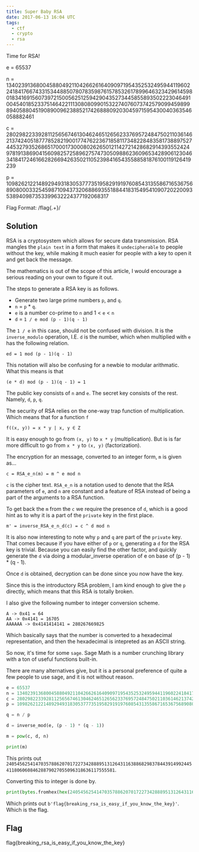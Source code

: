 ```yaml
---
title: Super Baby RSA
date: 2017-06-13 16:04 UTC
tags: 
  - ctf
  - crypto
  - rsa
---
```


Time for RSA!

e = 65537

n = 134023913680045880492110426626164090971954352532495944119602241841766743315344885078078359876157853261789964632342961459801834169156073972150056251259429043527344585589350222304649100454018523375146422111308080990153227407607374257909945989989405880451908900962388521742688809203045971595430040363546058882461

c = 28029822339281125656746130462465126562337695724847502110361462137424051877785282190017747622367185811734822848358173889752744532793526865170001730008026265012114272142868291439355242497819138690415609825725896275747305098862360965342890612304634184172461662826694263502110523984165435588581876100119126419239

p = 10982621221489294931830537773519582919197608543135586716536756890800033254598710943732068869355188441831549541090720220093538940987353399632224377192068317

Flag Format: /flag{.+}/

Solution
--------

RSA is a cryptosystem which allows for secure data transmission. RSA mangles
the `plain text` in a form that makes it `undecipherable` to people without the
key, while making it much easier for people with a key to open it and get back
the message. 

The mathematics is out of the scope of this article, I would encourage a 
serious reading on your own to figure it out. 

The steps to generate a RSA key is as follows.

- Generate two large prime numbers `p`, and `q`. 
- `n` = `p` * `q`. 
- `e` is a number co-prime to `n` and 1 < `e` < `n`
- `d` = `1 / e mod (p - 1)(q - 1)`

The `1 / e` in this case, should not be confused with division. It is the 
`inverse_modulo` operation, I.E. `d` is the number, which when multiplied with
`e` has the following relation. 

	ed = 1 mod (p - 1)(q - 1)

This notation will also be confusing for a newbie to modular arithmatic.
What this means is that

	(e * d) mod (p - 1)(q - 1) = 1

The public key consists of `n` and `e`. The secret key consists of the rest.
Namely, `d`, `p`, `q`. 

The security of RSA relies on the one-way trap function of multiplication. 
Which means that for a function `f`

	f((x, y)) = x * y | x, y ∈ Z

It is easy enough to go from `(x, y)` to `x * y` (multiplication). But is is 
far more difficult to go from `x * y` to `(x, y)` (factorization). 

The encryption for an message, converted to an integer form, `m` is given as... 

	c = RSA_e_n(m) = m ^ e mod n

`c` is the cipher text. `RSA_e_n` is a notation used to denote that the RSA
parameters of `e`, and `n` are constant and a feature of RSA instead of being
a part of the arguments to a RSA function.

To get back the `m` from the `c` we require the presence of `d`, which is a good
hint as to why it is a part of the  `private` key in the first place. 

	m' = inverse_RSA_e_n_d(c) = c ^ d mod n

It is also now interesting to note why `p` and `q` are part of the `private`
key. That comes because if you have either of `p` or `q`, generating a `d` 
for the RSA key is trivial. Because you can easily find the other factor, and 
quickly generate the `d` via doing a modular_inverse operation of e on base of 
(p - 1) * (q - 1). 

Once `d` is obtained, decryption can be done since you now have the key. 

Since this is the introductory RSA problem, I am kind enough to give the `p`
directly, which means that this RSA is totally broken.

I also give the following number to integer conversion scheme. 

	A -> 0x41 = 64
	AA -> 0x4141 = 16705
	AAAAAA -> 0x4141414141 = 280267669825

Which basically says that the number is converted to a hexadecimal representation,
and then the hexadecimal is intepreted as an ASCII string. 

So now, it's time for some `sage`. Sage Math is a number crunching library with
a ton of useful functions built-in.

There are many alternatives give, but it is a personal preference of quite a few 
people to use sage, and it is not without reason. 

~~~ python
e = 65537
n = 134023913680045880492110426626164090971954352532495944119602241841766743315344885078078359876157853261789964632342961459801834169156073972150056251259429043527344585589350222304649100454018523375146422111308080990153227407607374257909945989989405880451908900962388521742688809203045971595430040363546058882461
c = 28029822339281125656746130462465126562337695724847502110361462137424051877785282190017747622367185811734822848358173889752744532793526865170001730008026265012114272142868291439355242497819138690415609825725896275747305098862360965342890612304634184172461662826694263502110523984165435588581876100119126419239
p = 10982621221489294931830537773519582919197608543135586716536756890800033254598710943732068869355188441831549541090720220093538940987353399632224377192068317

q = n / p

d = inverse_mod(e, (p - 1) * (q - 1))

m = pow(c, d, n)

print(m)
~~~

This prints out `240545625414703578862070172273428889513126431163886829837844391499244541180606084628879027055096318636117555581`.

Converting this to integer is done by.

~~~ python
print(bytes.fromhex(hex(240545625414703578862070172273428889513126431163886829837844391499244541180606084628879027055096318636117555581)[2:]))
~~~ 

Which prints out `b'flag{breaking_rsa_is_easy_if_you_know_the_key}'`. Which is the flag.

Flag
----
flag{breaking_rsa_is_easy_if_you_know_the_key}
